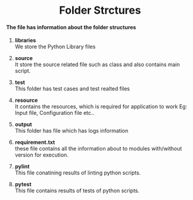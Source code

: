 <h1 align ="Center"> Folder Strctures </h1>

#### The file has information about the folder structures

1. **libraries** <br/>
	We store the Python Library files
	
2. **source** <br />
	It store the source related file such as class and also contains main script.
	
3. **test** <br />
	This folder has test cases and test realted files
	
4. **resource** <br />
	It contains the resources, which is required for application to work Eg: Input file, Configuration file etc..
	
5. **output** <br />
	This folder has file which has logs information
	
6. **requirement.txt** <br /> 
	these file contains all the information about to modules with/without version for execution.

7. **pylint** <br />
	This file conatining results of linting python scripts.

8. **pytest** <br />
	This file contains results of tests of python scripts. 

